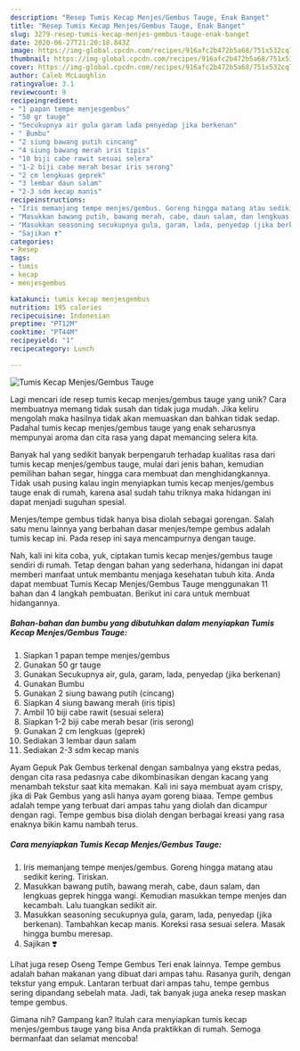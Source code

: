 ```yaml
---
description: "Resep Tumis Kecap Menjes/Gembus Tauge, Enak Banget"
title: "Resep Tumis Kecap Menjes/Gembus Tauge, Enak Banget"
slug: 3279-resep-tumis-kecap-menjes-gembus-tauge-enak-banget
date: 2020-06-27T21:20:18.843Z
image: https://img-global.cpcdn.com/recipes/916afc2b472b5a68/751x532cq70/tumis-kecap-menjesgembus-tauge-foto-resep-utama.jpg
thumbnail: https://img-global.cpcdn.com/recipes/916afc2b472b5a68/751x532cq70/tumis-kecap-menjesgembus-tauge-foto-resep-utama.jpg
cover: https://img-global.cpcdn.com/recipes/916afc2b472b5a68/751x532cq70/tumis-kecap-menjesgembus-tauge-foto-resep-utama.jpg
author: Caleb McLaughlin
ratingvalue: 3.1
reviewcount: 9
recipeingredient:
- "1 papan tempe menjesgembus"
- "50 gr tauge"
- "Secukupnya air gula garam lada penyedap jika berkenan"
- " Bumbu"
- "2 siung bawang putih cincang"
- "4 siung bawang merah iris tipis"
- "10 biji cabe rawit sesuai selera"
- "1-2 biji cabe merah besar iris serong"
- "2 cm lengkuas geprek"
- "3 lembar daun salam"
- "2-3 sdm kecap manis"
recipeinstructions:
- "Iris memanjang tempe menjes/gembus. Goreng hingga matang atau sedikit kering. Tiriskan."
- "Masukkan bawang putih, bawang merah, cabe, daun salam, dan lengkuas geprek hingga wangi. Kemudian masukkan tempe menjes dan kecambah. Lalu tuangkan sedikit air."
- "Masukkan seasoning secukupnya gula, garam, lada, penyedap (jika berkenan). Tambahkan kecap manis. Koreksi rasa sesuai selera. Masak hingga bumbu meresap."
- "Sajikan ❣️"
categories:
- Resep
tags:
- tumis
- kecap
- menjesgembus

katakunci: tumis kecap menjesgembus 
nutrition: 195 calories
recipecuisine: Indonesian
preptime: "PT12M"
cooktime: "PT44M"
recipeyield: "1"
recipecategory: Lunch

---
```



![Tumis Kecap Menjes/Gembus Tauge](https://img-global.cpcdn.com/recipes/916afc2b472b5a68/751x532cq70/tumis-kecap-menjesgembus-tauge-foto-resep-utama.jpg)

Lagi mencari ide resep tumis kecap menjes/gembus tauge yang unik? Cara membuatnya memang tidak susah dan tidak juga mudah. Jika keliru mengolah maka hasilnya tidak akan memuaskan dan bahkan tidak sedap. Padahal tumis kecap menjes/gembus tauge yang enak seharusnya mempunyai aroma dan cita rasa yang dapat memancing selera kita.

Banyak hal yang sedikit banyak berpengaruh terhadap kualitas rasa dari tumis kecap menjes/gembus tauge, mulai dari jenis bahan, kemudian pemilihan bahan segar, hingga cara membuat dan menghidangkannya. Tidak usah pusing kalau ingin menyiapkan tumis kecap menjes/gembus tauge enak di rumah, karena asal sudah tahu triknya maka hidangan ini dapat menjadi suguhan spesial.

Menjes/tempe gembus tidak hanya bisa diolah sebagai gorengan. Salah satu menu lainnya yang berbahan dasar menjes/tempe gembus adalah tumis kecap ini. Pada resep ini saya mencampurnya dengan tauge.


Nah, kali ini kita coba, yuk, ciptakan tumis kecap menjes/gembus tauge sendiri di rumah. Tetap dengan bahan yang sederhana, hidangan ini dapat memberi manfaat untuk membantu menjaga kesehatan tubuh kita. Anda dapat membuat Tumis Kecap Menjes/Gembus Tauge menggunakan 11 bahan dan 4 langkah pembuatan. Berikut ini cara untuk membuat hidangannya.

<!--inarticleads1-->

##### Bahan-bahan dan bumbu yang dibutuhkan dalam menyiapkan Tumis Kecap Menjes/Gembus Tauge:

1. Siapkan 1 papan tempe menjes/gembus
1. Gunakan 50 gr tauge
1. Gunakan Secukupnya air, gula, garam, lada, penyedap (jika berkenan)
1. Gunakan  Bumbu
1. Gunakan 2 siung bawang putih (cincang)
1. Siapkan 4 siung bawang merah (iris tipis)
1. Ambil 10 biji cabe rawit (sesuai selera)
1. Siapkan 1-2 biji cabe merah besar (iris serong)
1. Gunakan 2 cm lengkuas (geprek)
1. Sediakan 3 lembar daun salam
1. Sediakan 2-3 sdm kecap manis


Ayam Gepuk Pak Gembus terkenal dengan sambalnya yang ekstra pedas, dengan cita rasa pedasnya cabe dikombinasikan dengan kacang yang menambah tekstur saat kita memakan. Kali ini saya membuat ayam crispy, jika di Pak Gembus yang asli hanya ayam goreng biaaa. Tempe gembus adalah tempe yang terbuat dari ampas tahu yang diolah dan dicampur dengan ragi. Tempe gembus bisa diolah dengan berbagai kreasi yang rasa enaknya bikin kamu nambah terus. 

<!--inarticleads2-->

##### Cara menyiapkan Tumis Kecap Menjes/Gembus Tauge:

1. Iris memanjang tempe menjes/gembus. Goreng hingga matang atau sedikit kering. Tiriskan.
1. Masukkan bawang putih, bawang merah, cabe, daun salam, dan lengkuas geprek hingga wangi. Kemudian masukkan tempe menjes dan kecambah. Lalu tuangkan sedikit air.
1. Masukkan seasoning secukupnya gula, garam, lada, penyedap (jika berkenan). Tambahkan kecap manis. Koreksi rasa sesuai selera. Masak hingga bumbu meresap.
1. Sajikan ❣️


Lihat juga resep Oseng Tempe Gembus Teri enak lainnya. Tempe gembus adalah bahan makanan yang dibuat dari ampas tahu. Rasanya gurih, dengan tekstur yang empuk. Lantaran terbuat dari ampas tahu, tempe gembus sering dipandang sebelah mata. Jadi, tak banyak juga aneka resep maskan tempe gembus. 

Gimana nih? Gampang kan? Itulah cara menyiapkan tumis kecap menjes/gembus tauge yang bisa Anda praktikkan di rumah. Semoga bermanfaat dan selamat mencoba!
